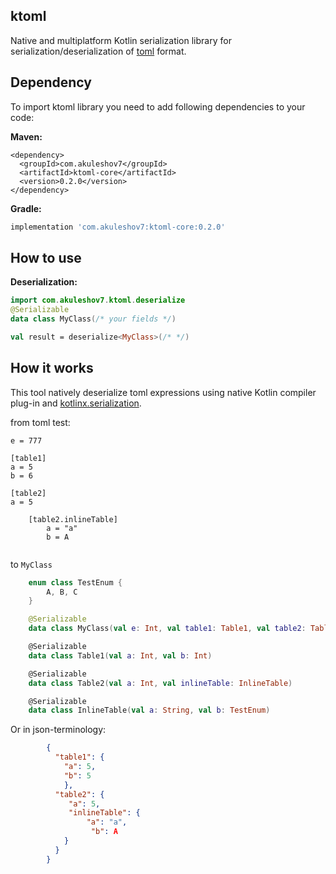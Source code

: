 ## ktoml 

Native and multiplatform Kotlin serialization library for serialization/deserialization of [toml](https://toml.io/en/) format. 

## Dependency
To import ktoml library you need to add following dependencies to your code: 

**Maven:**
```pom
<dependency>
  <groupId>com.akuleshov7</groupId>
  <artifactId>ktoml-core</artifactId>
  <version>0.2.0</version>
</dependency>
```

**Gradle:**
```groovy
implementation 'com.akuleshov7:ktoml-core:0.2.0'
```

## How to use

**Deserialization:**
```kotlin
import com.akuleshov7.ktoml.deserialize
@Serializable
data class MyClass(/* your fields */)

val result = deserialize<MyClass>(/* */)
```

## How it works

This tool natively deserialize toml expressions using native Kotlin compiler plug-in and [kotlinx.serialization](https://github.com/Kotlin/kotlinx.serialization/blob/master/docs/serialization-guide.md).

from toml test:
```text
e = 777

[table1]
a = 5
b = 6

[table2]
a = 5

    [table2.inlineTable]
        a = "a"
        b = A
   
```

to `MyClass`
```kotlin
    enum class TestEnum {
        A, B, C
    }

    @Serializable
    data class MyClass(val e: Int, val table1: Table1, val table2: Table2)

    @Serializable
    data class Table1(val a: Int, val b: Int)

    @Serializable
    data class Table2(val a: Int, val inlineTable: InlineTable)

    @Serializable
    data class InlineTable(val a: String, val b: TestEnum)
```

Or in json-terminology:
```json
        {
          "table1": {
            "a": 5,
            "b": 5
            },
          "table2": {
             "a": 5,
             "inlineTable": {
                 "a": "a",
                  "b": A
            }
          }
        }
``` 